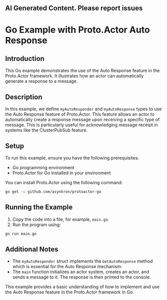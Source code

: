 ## AI Generated Content. Please report issues

# Go Example with Proto.Actor Auto Response

## Introduction
This Go example demonstrates the use of the Auto Response feature in the Proto.Actor framework. It illustrates how an actor can automatically generate a response to a message.

## Description
In this example, we define `myAutoResponder` and `myAutoResponse` types to use the Auto Response feature of Proto.Actor. This feature allows an actor to automatically create a response message upon receiving a specific type of message. This is particularly useful for acknowledging message receipt in systems like the ClusterPubSub feature.

## Setup
To run this example, ensure you have the following prerequisites:
- Go programming environment
- Proto.Actor for Go installed in your environment

You can install Proto.Actor using the following command:
```bash
go get -u github.com/asynkron/protoactor-go
```

## Running the Example
1. Copy the code into a file, for example, `main.go`.
2. Run the program using:
```bash
go run main.go
```

## Additional Notes
- The `myAutoResponder` struct implements the `GetAutoResponse` method which is essential for the Auto Response mechanism.
- The `main` function initializes an actor system, creates an actor, and sends a message to it. The response is then printed to the console.

This example provides a basic understanding of how to implement and use the Auto Response feature in the Proto.Actor framework in Go.
